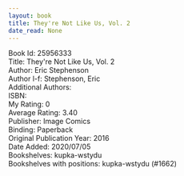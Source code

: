 ```yaml
---
layout: book
title: They're Not Like Us, Vol. 2
date_read: None
---
```


Book Id: 25956333<br />
Title: They're Not Like Us, Vol. 2<br />
Author: Eric Stephenson<br />
Author l-f: Stephenson, Eric<br />
Additional Authors: <br />
ISBN: <br />
My Rating: 0<br />
Average Rating: 3.40<br />
Publisher: Image Comics<br />
Binding: Paperback<br />
Original Publication Year: 2016<br />
Date Added: 2020/07/05<br />
Bookshelves: kupka-wstydu<br />
Bookshelves with positions: kupka-wstydu (#1662)<br />

